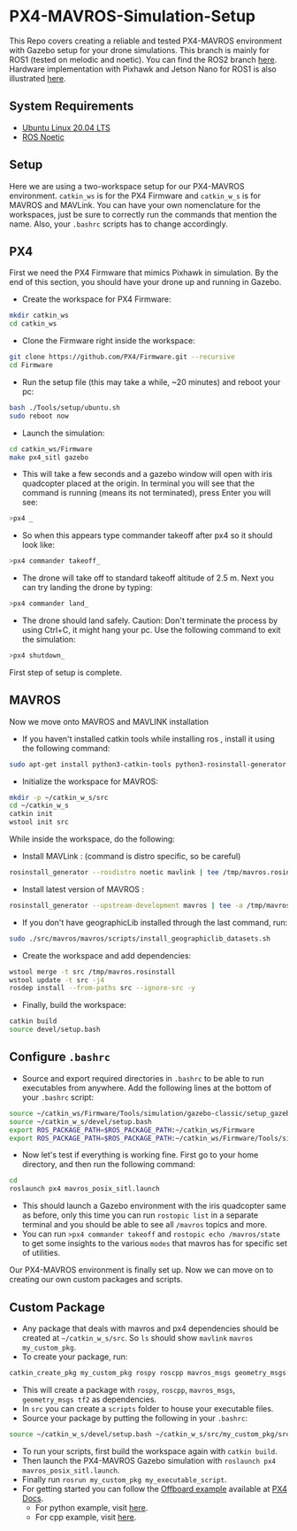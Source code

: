 # PX4-MAVROS-Simulation-Setup
This Repo covers creating a reliable and tested PX4-MAVROS environment with Gazebo setup for your drone simulations. This branch is mainly for ROS1 (tested on melodic and noetic). You can find the ROS2 branch [here](). Hardware implementation with Pixhawk and Jetson Nano for ROS1 is also illustrated [here]().

## System Requirements
* [Ubuntu Linux 20.04 LTS](https://releases.ubuntu.com/focal/)
* [ROS Noetic](https://wiki.ros.org/noetic/Installation/Ubuntu)

## Setup
Here we are using a two-workspace setup for our PX4-MAVROS environment. `catkin_ws` is for the PX4 Firmware and `catkin_w_s` is for MAVROS and MAVLink. You can have your own nomenclature for the workspaces, just be sure to correctly run the commands that mention the name. Also, your `.bashrc` scripts has to change accordingly.

## PX4
First we need the PX4 Firmware that mimics Pixhawk in simulation. By the end of this section, you should have your drone up and running in Gazebo.

* Create the workspace for PX4 Firmware:
```bash
mkdir catkin_ws
cd catkin_ws
```

* Clone the Firmware right inside the workspace:
```bash
git clone https://github.com/PX4/Firmware.git --recursive
cd Firmware
```

* Run the setup file (this may take a while, ~20 minutes) and reboot your pc:
```bash
bash ./Tools/setup/ubuntu.sh
sudo reboot now
```

* Launch the simulation:
```bash
cd catkin_ws/Firmware
make px4_sitl gazebo
```

* This will take a few seconds and a gazebo window will open with iris quadcopter placed at the origin. In terminal you will see that the command is running (means its not terminated), press Enter you will see:
```bash
>px4 _
```

* So when this appears type commander takeoff after px4 so it should look like:
```bash
>px4 commander takeoff_
```

* The drone will take off to standard takeoff altitude of 2.5 m. Next you can try landing the drone by typing:
```bash
>px4 commander land_
```
* The drone should land safely. Caution: Don't terminate the process by using Ctrl+C, it might hang your pc. Use the following command to exit the simulation:
```bash
>px4 shutdown_
```

First step of setup is complete.

## MAVROS
Now we move onto MAVROS and MAVLINK installation

* If you haven't installed catkin tools while installing ros , install it using the following command:
```bash
sudo apt-get install python3-catkin-tools python3-rosinstall-generator -y
```

* Initialize the workspace for MAVROS:
```bash
mkdir -p ~/catkin_w_s/src
cd ~/catkin_w_s
catkin init
wstool init src
```
While inside the workspace, do the following:
* Install MAVLink : (command is distro specific, so be careful)
```bash
rosinstall_generator --rosdistro noetic mavlink | tee /tmp/mavros.rosinstall
```

* Install latest version of MAVROS :
```bash
rosinstall_generator --upstream-development mavros | tee -a /tmp/mavros.rosinstall
```

* If you don't have geographicLib installed through the last command, run:
```bash
sudo ./src/mavros/mavros/scripts/install_geographiclib_datasets.sh
```

* Create the workspace and add dependencies:
```bash
wstool merge -t src /tmp/mavros.rosinstall
wstool update -t src -j4
rosdep install --from-paths src --ignore-src -y
```

* Finally, build the workspace:
```bash
catkin build
source devel/setup.bash
```

## Configure `.bashrc`
* Source and export required directories in `.bashrc` to be able to run executables from anywhere. Add the following lines at the bottom of your `.bashrc` script:
```bash
source ~/catkin_ws/Firmware/Tools/simulation/gazebo-classic/setup_gazebo.bash ~/catkin_ws/Firmware/ ~/catkin_ws/Firmware/build/px4_sitl_default
source ~/catkin_w_s/devel/setup.bash
export ROS_PACKAGE_PATH=$ROS_PACKAGE_PATH:~/catkin_ws/Firmware
export ROS_PACKAGE_PATH=$ROS_PACKAGE_PATH:~/catkin_ws/Firmware/Tools/simulation/gazebo-classic/sitl_gazebo-classic
```

* Now let's test if everything is working fine. First go to your home directory, and then run the following command:
```bash
cd
roslaunch px4 mavros_posix_sitl.launch
```

* This should launch a Gazebo environment with the iris quadcopter same as before, only this time you can run `rostopic list` in a separate terminal and you should be able to see all `/mavros` topics and more.
* You can run `>px4 commander takeoff` and `rostopic echo /mavros/state` to get some insights to the various `modes` that mavros has for specific set of utilities.

Our PX4-MAVROS environment is finally set up. Now we can move on to creating our own custom packages and scripts.

## Custom Package
* Any package that deals with mavros and px4 dependencies should be created at `~/catkin_w_s/src`. So `ls` should show `mavlink` `mavros` `my_custom_pkg`.
* To create your package, run:
```bash
catkin_create_pkg my_custom_pkg rospy roscpp mavros_msgs geometry_msgs tf2
```
* This will create a package with `rospy`, `roscpp`, `mavros_msgs`, `geometry_msgs tf2` as dependencies.
* In `src` you can create a `scripts` folder to house your executable files.
* Source your package by putting the following in your `.bashrc`:
```bash
source ~/catkin_w_s/devel/setup.bash ~/catkin_w_s/src/my_custom_pkg/src/scripts
```
* To run your scripts, first build the workspace again with `catkin build`.
* Then launch the PX4-MAVROS Gazebo simulation with `roslaunch px4 mavros_posix_sitl.launch`.
* Finally run `rosrun my_custom_pkg my_executable_script`.
* For getting started you can follow the [Offboard example](https://docs.px4.io/main/en/ros/mavros_offboard_python.html) available at [PX4 Docs](https://docs.px4.io/main/en/).
  * For python example, visit [here](https://docs.px4.io/main/en/ros/mavros_offboard_python.html).
  * For cpp example, visit [here](https://docs.px4.io/main/en/ros/mavros_offboard_cpp.html).